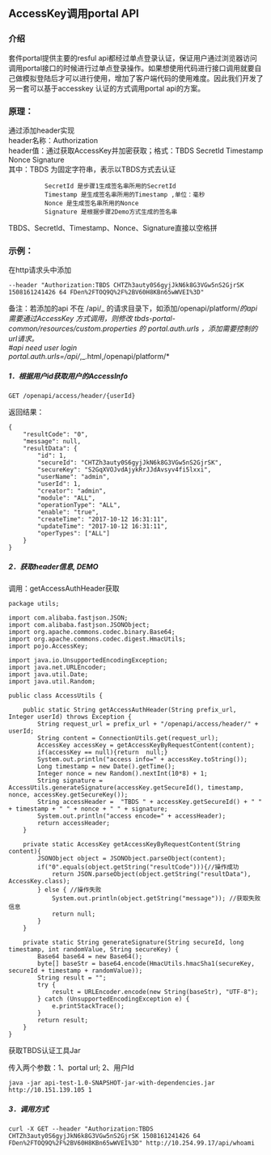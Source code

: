 ## AccessKey调用portal API

### 介绍

套件portal提供主要的resful api都经过单点登录认证，保证用户通过浏览器访问调用portal接口的时候进行过单点登录操作。如果想使用代码进行接口调用就要自己做模拟登陆后才可以进行使用，增加了客户端代码的使用难度。因此我们开发了另一套可以基于accesskey 认证的方式调用portal api的方案。

### 原理：

通过添加header实现  
header名称：Authorization  
header值：通过获取AccessKey并加密获取；格式：TBDS SecretId Timestamp Nonce Signature  
其中：TBDS 为固定字符串，表示以TBDS方式去认证

```
          SecretId 是步骤1生成签名串所用的SecretId 
          Timestamp 是生成签名串所用的Timestamp ,单位：毫秒 
          Nonce 是生成签名串所用的Nonce 
          Signature 是根据步骤2Demo方式生成的签名串
```

TBDS、SecretId、Timestamp、Nonce、Signature直接以空格拼

### 示例：

在http请求头中添加

```
--header "Authorization:TBDS CHTZh3auty0S6gyjJkN6k8G3VGw5nS2GjrSK 1508161241426 64 FDen%2FTOQ9Q%2F%2BV60H8KBn65wWVEI%3D"
```

备注：若添加的api 不在 /api/_ 的请求目录下，如添加/openapi/platform/_的api需要通过AccessKey 方式调用，则修改 tbds-portal-common/resources/custom.properties 的 portal.auth.urls ，添加需要控制的url请求。  
\#api need user login  
portal.auth.urls=/api/_,_.html,/openapi/platform/\*



##### 1．根据用户id获取用户的AccessInfo

```
GET /openapi/access/header/{userId}
```

返回结果：

```
{
    "resultCode": "0",
    "message": null,
    "resultData": {
        "id": 1,
        "secureId": "CHTZh3auty0S6gyjJkN6k8G3VGw5nS2GjrSK",
        "secureKey": "S2GqXVOJvdAjykRrJJdAvsyv4fi5lxxi",
        "userName": "admin",
        "userId": 1,
        "creator": "admin",
        "module": "ALL",
        "operationType": "ALL",
        "enable": "true",
        "createTime": "2017-10-12 16:31:11",
        "updateTime": "2017-10-12 16:31:11",
        "operTypes": ["ALL"]
    }
}
```

##### 2．获取header信息, DEMO

调用：getAccessAuthHeader获取

```
package utils;

import com.alibaba.fastjson.JSON;
import com.alibaba.fastjson.JSONObject;
import org.apache.commons.codec.binary.Base64;
import org.apache.commons.codec.digest.HmacUtils;
import pojo.AccessKey;

import java.io.UnsupportedEncodingException;
import java.net.URLEncoder;
import java.util.Date;
import java.util.Random;

public class AccessUtils {

    public static String getAccessAuthHeader(String prefix_url, Integer userId) throws Exception {
        String request_url = prefix_url + "/openapi/access/header/" + userId;
        String content = ConnectionUtils.get(request_url);
        AccessKey accessKey = getAccessKeyByRequestContent(content);
        if(accessKey == null){return  null;}
        System.out.println("access info=" + accessKey.toString());
        Long timestamp = new Date().getTime();
        Integer nonce = new Random().nextInt(10*8) + 1;
        String signature = AccessUtils.generateSignature(accessKey.getSecureId(), timestamp, nonce, accessKey.getSecureKey());
        String accessHeader =  "TBDS " + accessKey.getSecureId() + " " + timestamp + " " + nonce + " " + signature;
        System.out.println("access encode=" + accessHeader);
        return accessHeader;
    }

    private static AccessKey getAccessKeyByRequestContent(String content){
        JSONObject object = JSONObject.parseObject(content);
        if("0".equals(object.getString("resultCode"))){//操作成功
            return JSON.parseObject(object.getString("resultData"), AccessKey.class);
        } else { //操作失败
            System.out.println(object.getString("message")); //获取失败信息
            return null;
        }
    }

    private static String generateSignature(String secureId, long timestamp, int randomValue, String secureKey) {
        Base64 base64 = new Base64();
        byte[] baseStr = base64.encode(HmacUtils.hmacSha1(secureKey, secureId + timestamp + randomValue));
        String result = "";
        try {
            result = URLEncoder.encode(new String(baseStr), "UTF-8");
        } catch (UnsupportedEncodingException e) {
            e.printStackTrace();
        }
        return result;
    }
}
```

获取TBDS认证工具Jar

传入两个参数：1、portal url; 2、用户Id

```
java -jar api-test-1.0-SNAPSHOT-jar-with-dependencies.jar http://10.151.139.105 1
```

##### 3．调用方式

```
curl -X GET --header "Authorization:TBDS CHTZh3auty0S6gyjJkN6k8G3VGw5nS2GjrSK 1508161241426 64 FDen%2FTOQ9Q%2F%2BV60H8KBn65wWVEI%3D" http://10.254.99.17/api/whoami
```



